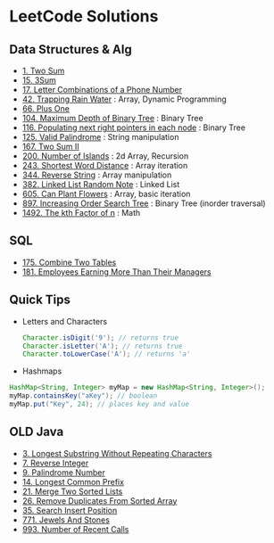# LeetCode Solutions

## Data Structures & Alg

- [1. Two Sum](problems/1-two-sum.md)
- [15. 3Sum](problems/15-3-sum.md)
- [17. Letter Combinations of a Phone Number](problems/17-letter-combinations-of-a-phone-number.md)
- [42. Trapping Rain Water](problems/42-trapping-rain-water.md) : Array, Dynamic Programming
- [66. Plus One](problems/66-plus-one.md)
- [104. Maximum Depth of Binary Tree](problems/104-max-depth-binary-tree.md) : Binary Tree
- [116. Populating next right pointers in each node](problems/116-propulating-next-pointers-in-each-node.md) : Binary Tree
- [125. Valid Palindrome](problems/125-valid-palindrome.md) : String manipulation
- [167. Two Sum II](problems/167-two-Sum-II.md)
- [200. Number of Islands](problems/200-number-of-islands.md) : 2d Array, Recursion
- [243. Shortest Word Distance](problems/243-shortest-word-distance.md) : Array iteration
- [344. Reverse String](problems/344-reverse-string.md) : Array manipulation
- [382. Linked List Random Note](problems/382-linked-list-random-note.md) : Linked List
- [605. Can Plant Flowers](problems/605-can-plant-flowers.md) : Array, basic iteration
- [897. Increasing Order Search Tree](problems/897-increasing-order-search-tree.md) : Binary Tree (inorder traversal)
- [1492. The kth Factor of n](problems/1492-the-kth-factor-of-n.md) : Math

## SQL

- [175. Combine Two Tables](problems/175-combine-two-tables.md)
- [181. Employees Earning More Than Their Managers](problems/181-employees-earning-more-than-their-managers.md)

## Quick Tips

- Letters and Characters

  ```Java
  Character.isDigit('9'); // returns true
  Character.isLetter('A'); // returns true
  Character.toLowerCase('A'); // returns 'a'

  ```

- Hashmaps

```Java
HashMap<String, Integer> myMap = new HashMap<String, Integer>();
myMap.containsKey("aKey"); // boolean
myMap.put("Key", 24); // places key and value

```

## OLD Java

- [3. Longest Substring Without Repeating Characters](Problems/3_LongestSubstringWithoutRepeatingCharacters/Prob3_LongestSubstringWithoutRepeatingCharacters.java)
- [7. Reverse Integer](Problems/7_ReverseInteger/Prob7_ReverseInteger.java)
- [9. Palindrome Number](Problems/9_PalindromeNumber/Prob9_PalindromeNumber.java)
- [14. Longest Common Prefix](Problems/14_LongestCommonPrefix/Prob14_LongestCommonPrefix.java)
- [21. Merge Two Sorted Lists](Problems/21_MergeTwoSortedLists/Prob21_MergeTwoSortedLists.java)
- [26. Remove Duplicates From Sorted Array](Problems/26_RemoveDuplicatesFromSortedArray/Prob26_RemoveDuplicatesFromSortedArray.java)
- [35. Search Insert Position](Problems/35_SearchInsertPosition/Prob35_SearchInsertPosition.java)
- [771. Jewels And Stones](Problems/771_JewelsAndStone/Prob771_JewelsAndStones.java)
- [993. Number of Recent Calls](Problems/933_NumberOfRecentCalls/Prob933_NumberOfRecentCalls.java)
